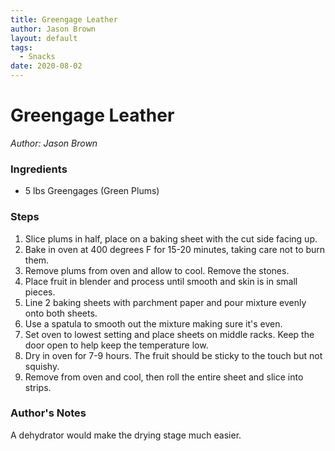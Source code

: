 ```yaml
---
title: Greengage Leather
author: Jason Brown
layout: default
tags:
  - Snacks
date: 2020-08-02
---
```


# Greengage Leather
*Author: Jason Brown*

### Ingredients
* 5 lbs Greengages (Green Plums)

### Steps
1. Slice plums in half, place on a baking sheet with the cut side facing up.
2. Bake in oven at 400 degrees F for 15-20 minutes, taking care not to burn them.
3. Remove plums from oven and allow to cool. Remove the stones.
4. Place fruit in blender and process until smooth and skin is in small pieces.
5. Line 2 baking sheets with parchment paper and pour mixture evenly onto both sheets.
6. Use a spatula to smooth out the mixture making sure it's even.
7. Set oven to lowest setting and place sheets on middle racks. Keep the door open to help keep the temperature low.
8. Dry in oven for 7-9 hours. The fruit should be sticky to the touch but not squishy.
9. Remove from oven and cool, then roll the entire sheet and slice into strips.

### Author's Notes
A dehydrator would make the drying stage much easier.
